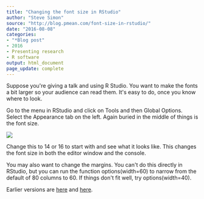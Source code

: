 ```yaml
---
title: "Changing the font size in RStudio"
author: "Steve Simon"
source: "http://blog.pmean.com/font-size-in-rstudio/"
date: "2016-08-08"
categories:
- "*Blog post"
- 2016
- Presenting research
- R software
output: html_document
page_update: complete
---
```


Suppose you're giving a talk and using R Studio. You want to make the fonts a bit larger so your audience can read them. It's easy to do, once you know where to look.

<!---More--->

Go to the menu in RStudio and click on Tools and then Global Options. Select the Appearance tab on the left. Again buried in the middle of things is the font size.

![](http://www.pmean.com/new-images/16/font-size-in-rstudio01.png)

Change this to 14 or 16 to start with and see what it looks like. This changes the font size in both the editor window and the console.

You may also want to change the margins. You can't do this directly in RStudio, but you can run the function options(width=60) to narrow from the default of 80 columns to 60. If things don't fit well, try options(width=40).

 
Earlier versions are [here][sim1] and [here][sim2].
 
[sim1]: http://blog.pmean.com/font-size-in-rstudio/
[sim2]: http://new.pmean.com/font-size-in-rstudio/
 
